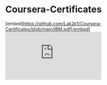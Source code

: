 # Coursera-Certificates
[embed]https://github.com/Lak2k1/Coursera-Certificates/blob/main/IBM.pdf[/embed]
![](https://github.com/Lak2k1/Coursera-Certificates/blob/main/IBM.pdf)
